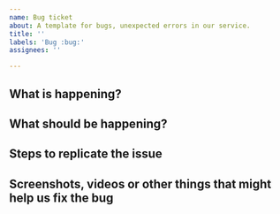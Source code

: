 ```yaml
---
name: Bug ticket
about: A template for bugs, unexpected errors in our service.
title: ''
labels: 'Bug :bug:'
assignees: ''

---
```


## What is happening?

## What should be happening?

## Steps to replicate the issue

## Screenshots, videos or other things that might help us fix the bug

